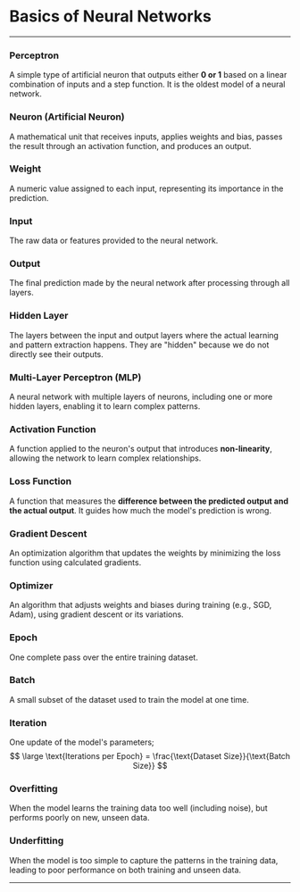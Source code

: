 # Basics of Neural Networks

---

### Perceptron
A simple type of artificial neuron that outputs either **0 or 1** based on a linear combination of inputs and a step function. It is the oldest model of a neural network.

### Neuron (Artificial Neuron)
A mathematical unit that receives inputs, applies weights and bias, passes the result through an activation function, and produces an output.

### Weight
A numeric value assigned to each input, representing its importance in the prediction.

### Input
The raw data or features provided to the neural network.

### Output
The final prediction made by the neural network after processing through all layers.

### Hidden Layer
The layers between the input and output layers where the actual learning and pattern extraction happens. They are "hidden" because we do not directly see their outputs.

### Multi-Layer Perceptron (MLP)
A neural network with multiple layers of neurons, including one or more hidden layers, enabling it to learn complex patterns.

### Activation Function
A function applied to the neuron's output that introduces **non-linearity**, allowing the network to learn complex relationships.

### Loss Function
A function that measures the **difference between the predicted output and the actual output**. It guides how much the model's prediction is wrong.

### Gradient Descent
An optimization algorithm that updates the weights by minimizing the loss function using calculated gradients.

### Optimizer
An algorithm that adjusts weights and biases during training (e.g., SGD, Adam), using gradient descent or its variations.

### Epoch
One complete pass over the entire training dataset.

### Batch
A small subset of the dataset used to train the model at one time.

### Iteration
One update of the model's parameters;  
$$
\large \text{Iterations per Epoch} = \frac{\text{Dataset Size}}{\text{Batch Size}}
$$

### Overfitting
When the model learns the training data too well (including noise), but performs poorly on new, unseen data.

### Underfitting
When the model is too simple to capture the patterns in the training data, leading to poor performance on both training and unseen data.

---


